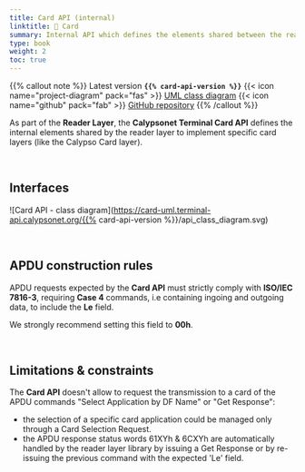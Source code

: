 ```yaml
---
title: Card API (internal)
linktitle: 🔶 Card
summary: Internal API which defines the elements shared between the reader layer and the card layer.
type: book
weight: 2
toc: true
---
```


{{% callout note %}}
Latest version **`{{% card-api-version %}}`**
<span class="component-metadata">{{< icon name="project-diagram" pack="fas" >}} [UML class diagram](https://card-uml.terminal-api.calypsonet.org/)</span>
<span class="component-metadata">{{< icon name="github" pack="fab" >}} [GitHub repository](https://github.com/calypsonet/calypsonet-terminal-card-uml-api/)</span>
{{% /callout %}}

As part of the **Reader Layer**, the **Calypsonet Terminal Card API** defines the internal elements shared by the 
reader layer to implement specific card layers (like the Calypso Card layer).

<br>

## Interfaces

![Card API - class diagram](https://card-uml.terminal-api.calypsonet.org/{{% card-api-version %}}/api_class_diagram.svg)

<br>

## APDU construction rules

APDU requests expected by the **Card API** must strictly comply with **ISO/IEC 7816-3**, 
requiring **Case 4** commands, i.e containing ingoing and outgoing data, to include the **Le** field.

We strongly recommend setting this field to **00h**.

<br>

## Limitations & constraints

The **Card API** doesn't allow to request the transmission to a card of the APDU commands "Select Application by DF Name"
or "Get Response":
- the selection of a specific card application could be managed only through a Card Selection Request.
- the APDU response status words 61XYh & 6CXYh are automatically handled by the reader layer library by issuing a
  Get Response or by re-issuing the previous command with the expected 'Le' field.
